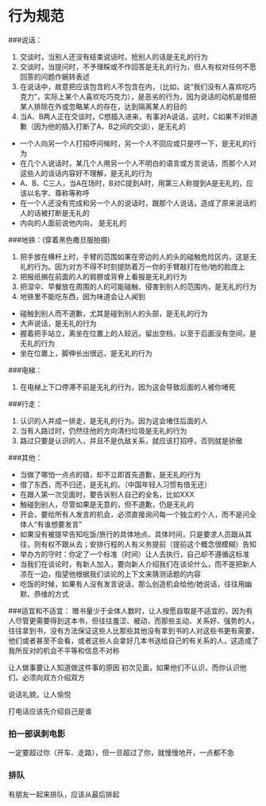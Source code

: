 # 行为规范

###说话：

1. 交谈时，当别人还没有结束说话时，抢别人的话是无礼的行为
2. 交谈时，当提问时，不予理睬或不作回答是无礼的行为，但人有权对任何不愿回答的问题作婉转表述
3. 在说话中，故意把应该包含的人不包含在内，（比如，说“我们没有人喜欢吃巧克力”，实际上某个人喜欢吃巧克力），是恶劣的行为，因为说话的动机是借把某人排除在外或忽略某人的存在，达到隔离某人的目的
4. 当A、B两人正在交谈时，C想插入进来，有事对A说话，这时，C如果不对B道歉（因为他的插入打断了A、B之间的交谈），是无礼的
* 一个人向另一个人打招呼问候时，另一个人不回应或只是哼一下，是无礼的行为
* 在几个人说话时，某几个人用另一个人不明白的语言或方言说话，而那个人对这些人的谈话内容好不理解，是无礼的行为
* A、B、C三人，当A在场时，B对C提到A时，用第三人称提到A是无礼的，应该以名字、尊称等称呼
* 在一个人还没有完成和另一个人的说话时，跟那个人说话，造成了原来说话的人的话被打断是无礼的
* 内向的人面前说他内向， 是无礼的

###地铁：(穿着黑色撒旦服拍摄)
1. 把手放在横杆上时，手臂的范围如果在旁边的人的头的碰触危险区内，这是无礼的行为。因为对方不得不时刻提防着万一你的手臂敲打在他/她的脸庞上
2. 把报纸搁在前面的人的肩膀或背脊上看报是无礼的行为
3. 把湿伞、早餐放在周围的人的可能碰触、侵害到别人的范围内，是无礼的行为
4. 地铁里不能吃东西，因为味道会让人闻到
* 碰触到别人而不道歉，尤其是碰到别人的头部，是无礼的行为
* 大声说话，是无礼的行为
* 握着把手站立，离坐在位置上的人较远，留出空档，以至于后面没有空间，是无礼的行为
* 坐在位置上，脚伸长出很远，是无礼的行为

###电梯：
1. 在电梯上下口停滞不前是无礼的行为，因为这会导致后面的人被你堵死


###行走：
1. 认识的人并成一排走，是无礼的行为。因为这会堵住后面的人
2. 当有人路过时，仍然往他的方向清扫垃圾是无礼的行为
3. 路过只要是认识的人，并且不是仇敌关系，就应该打招呼，否则就是骄傲

###其他：
* 当做了哪怕一点点的错，却不立即首先道歉，是无礼的行为
* 借了东西，而不归还，是无礼的。（中国年轻人习惯有借无还）
* 在跟人第一次见面时，要告诉别人自己的全名，比如XXX
* 触碰到别人，尽管如果是无意的，但不道歉，仍是无礼的
* 开会，要给所有人发言的机会，必须直接询问每一个独立的个人，而不是问全体人“有谁想要发言”
* 如果没有被提早告知吃饭/旅行的具体地点、具体时间，只是要求人员跟从其往，则有权不跟从去；安排行程的人有义务提前（提前这个概念很模糊）告知
* 举办方的守时：你定了一个标准（时间）让人去执行，自己却不遵循这标准
* 当我们在谈论时，有新人加入，要向新人介绍我们在谈论什么，而不是把新人凉在一边，指望他根据我们谈论的上下文来猜测话题的内容
* 吃饭的时候，如果有人没有发言说话，那么创造机会给他/她说话，往往用幽默、恭维的方式

###适宜和不适宜：
赠书量少于全体人数时，让人按愿自取是不适宜的，因为有人尽管更需要得到这本书，但往往羞涩、被动，而那些主动、关系好、强势的人，往往拿到书，没有方法保证这些人比那些其他没有拿到书的人对这些书更有需要，他们或者甚至不会看，或者这些人会拿好几本书送给自己的有关系的人，这造成了我所反对的机会不平等和信息不对称

让人做事要让人知道做这件事的原因
初次见面，如果他们不认识，而你认识他们，必须向双方介绍双方

说话礼貌，让人愉悦

打电话应该先介绍自己是谁

### 拍一部讽刺电影
一定要超过你（开车、走路），但一旦超过了你，就慢慢地开，一点都不急

### 排队
有朋友一起来排队，应该从最后排起
